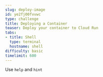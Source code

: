 ```yaml
---
slug: deploy-image
id: ye2fj00fvvwc
type: challenge
title: Deploying a Container
teaser: Deploy your container to Cloud Run
tabs:
- title: Shell
  type: terminal
  hostname: shell
difficulty: basic
timelimit: 600
---
```

Use `help` and `hint`
